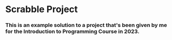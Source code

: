 # Scrabble Project

### This is an example solution to a project that's been given by me for the Introduction to Programming Course in 2023.